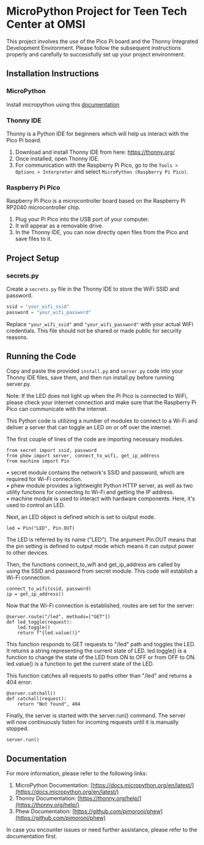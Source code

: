 # MicroPython Project for Teen Tech Center at OMSI

This project involves the use of the Pico Pi board and the Thonny Integrated Development Environment. Please follow the subsequent instructions properly and carefully to successfully set up your project environment.

## Installation Instructions

### MicroPython
Install micropython using this [documentation](https://www.raspberrypi.com/documentation/microcontrollers/micropython.html)

### Thonny IDE

Thonny is a Python IDE for beginners which will help us interact with the Pico Pi board. 

1. Download and install Thonny IDE from here: https://thonny.org/
2. Once installed, open Thonny IDE.
3. For communication with the Raspberry Pi Pico, go to the `Tools > Options > Interpreter` and select `MicroPython (Raspberry Pi Pico)`.

### Raspberry Pi Pico

Raspberry Pi Pico is a microcontroller board based on the Raspberry Pi RP2040 microcontroller chip.

1. Plug your Pi Pico into the USB port of your computer.
2. It will appear as a removable drive.
3. In the Thonny IDE, you can now directly open files from the Pico and save files to it.

## Project Setup

### secrets.py

Create a `secrets.py` file in the Thonny IDE to store the WiFi SSID and password.

```python
ssid = "your_wifi_ssid"
password = "your_wifi_password"
```
Replace `"your_wifi_ssid"` and `"your_wifi_password"` with your actual WiFi credentials. This file should not be shared or made public for security reasons.

## Running the Code

Copy and paste the provided `install.py` and `server.py` code into your Thonny IDE files, save them, and then run install.py before running server.py.

Note: If the LED does not light up when the Pi Pico is connected to WiFi, please check your internet connection and make sure that the Raspberry Pi Pico can communicate with the internet.

 This Python code is utilizing a number of modules to connect to a Wi-Fi and 
  deliver a server that can toggle an LED on or off over the internet.        
                                                                              
  The first couple of lines of the code are importing necessary modules.      
                                                                              
    from secret import ssid, password                                         
    from phew import server, connect_to_wifi, get_ip_address                  
    from machine import Pin                                                   
                                                                              
  •  secret  module contains the network's SSID and password, which are       
  required for Wi-Fi connection.                                              
  •  phew  module provides a lightweight Python HTTP server, as well as two   
  utility functions for connecting to Wi-Fi and getting the IP address.       
  •  machine  module is used to interact with hardware components. Here, it's 
  used to control an LED.                                                     
                                                                              
  Next, an LED object is defined which is set to output mode.                 
                                                                              
    led = Pin("LED", Pin.OUT)                                                 
                                                                              
  The LED is referred by its name ("LED"). The argument  Pin.OUT  means that  
  the pin setting is defined to output mode which means it can output power to
  other devices.                                                              
                                                                              
  Then, the functions  connect_to_wifi  and  get_ip_address  are called by    
  using the SSID and password from  secret  module. This code will establish a
  Wi-Fi connection.                                                           
                                                                              
    connect_to_wifi(ssid, password)                                           
    ip = get_ip_address()                                                     
                                                                              
  Now that the Wi-Fi connection is established, routes are set for the server:
                                                                              
    @server.route("/led", methods=["GET"])                                    
    def led_toggle(request):                                                  
        led.toggle()                                                          
        return f"{led.value()}"                                               
                                                                              
  This function responds to GET requests to "/led" path and toggles the LED.  
  It returns a string representing the current state of LED.  led.toggle()  is
  a function to change the state of the LED from ON to OFF or from OFF to ON. 
  led.value()  is a function to get the current state of the LED.             
                                                                              
  This function catches all requests to paths other than "/led" and returns a 
  404 error:                                                                  
                                                                              
    @server.catchall()                                                        
    def catchall(request):                                                    
        return "Not found", 404                                               
                                                                              
  Finally, the server is started with the  server.run()  command. The server  
  will now continuously listen for incoming requests until it is manually     
  stopped.                                                                    
                                                                              
    server.run()

## Documentation

For more information, please refer to the following links:

1. MicroPython Documentation: [https://docs.micropython.org/en/latest/](https://docs.micropython.org/en/latest/)
2. Thonny Documentation: [https://thonny.org/help/](https://thonny.org/help/)
3. Phew Documentation: [https://github.com/pimoroni/phew](https://github.com/pimoroni/phew)

In case you encounter issues or need further assistance, please refer to the documentation first.


